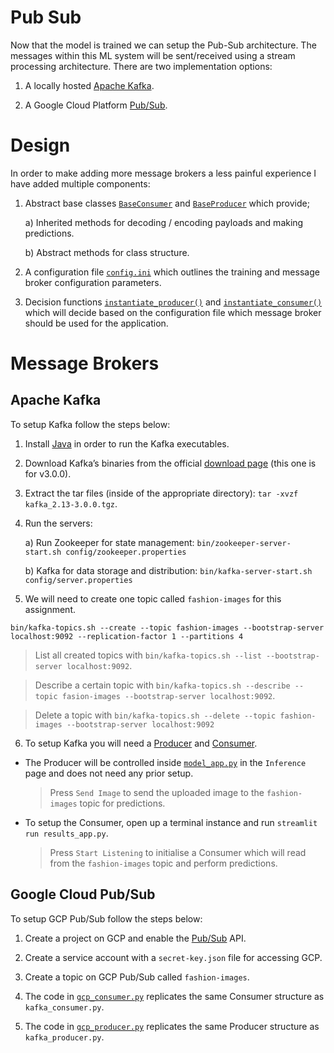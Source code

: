 # Pub Sub

Now that the model is trained we can setup the Pub-Sub architecture. The messages within this ML system will be sent/received using a stream processing architecture. There are two implementation options:

1. A locally hosted [Apache Kafka](https://kafka.apache.org/).

2. A Google Cloud Platform [Pub/Sub](https://cloud.google.com/pubsub).

# Design

In order to make adding more message brokers a less painful experience I have added multiple components:

1. Abstract base classes [`BaseConsumer`](../consumers/base_consumer.py) and [`BaseProducer`](../producers/base_producer.py) which provide;

   a) Inherited methods for decoding / encoding payloads and making predictions.

   b) Abstract methods for class structure.

2. A configuration file [`config.ini`](../config.ini) which outlines the training and message broker configuration parameters.

3. Decision functions [`instantiate_producer()`](../producer.py) and [`instantiate_consumer()`](../consumer.py) which will decide based on the configuration file which message broker should be used for the application.

# Message Brokers

## Apache Kafka

To setup Kafka follow the steps below:

1. Install [Java](https://www.oracle.com/java/technologies/downloads/) in order to run the Kafka executables.
2. Download Kafka’s binaries from the official [download page](https://archive.apache.org/dist/kafka/3.0.0/kafka_2.13-3.0.0.tgz) (this one is for v3.0.0).
3. Extract the tar files (inside of the appropriate directory): `tar -xvzf kafka_2.13-3.0.0.tgz`.
4. Run the servers:

   a) Run Zookeeper for state management: `bin/zookeeper-server-start.sh config/zookeeper.properties`

   b) Kafka for data storage and distribution: `bin/kafka-server-start.sh config/server.properties`

5. We will need to create one topic called `fashion-images` for this assignment.

```shell
bin/kafka-topics.sh --create --topic fashion-images --bootstrap-server localhost:9092 --replication-factor 1 --partitions 4
```

> List all created topics with `bin/kafka-topics.sh --list --bootstrap-server localhost:9092`.

> Describe a certain topic with `bin/kafka-topics.sh --describe --topic fasion-images --bootstrap-server localhost:9092`.

> Delete a topic with `bin/kafka-topics.sh --delete --topic fashion-images --bootstrap-server localhost:9092`

6. To setup Kafka you will need a [Producer](../producers/kafka_producer.py) and [Consumer](../consumers/kafka_consumer.py).

- The Producer will be controlled inside [`model_app.py`](../model_app.py) in the `Inference` page and does not need any prior setup.

  > Press `Send Image` to send the uploaded image to the `fashion-images` topic for predictions.

- To setup the Consumer, open up a terminal instance and run `streamlit run results_app.py`.

  > Press `Start Listening` to initialise a Consumer which will read from the `fashion-images` topic and perform predictions.

## Google Cloud Pub/Sub

To setup GCP Pub/Sub follow the steps below:

1. Create a project on GCP and enable the [Pub/Sub](https://cloud.google.com/pubsub) API.

2. Create a service account with a `secret-key.json` file for accessing GCP.

3. Create a topic on GCP Pub/Sub called `fashion-images`.

4. The code in [`gcp_consumer.py`](../consumers/gcp_consumer.py) replicates the same Consumer structure as `kafka_consumer.py`.

5. The code in [`gcp_producer.py`](../producers/gcp_producer.py) replicates the same Producer structure as `kafka_producer.py`.
